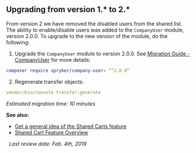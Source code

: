 ## Upgrading from version 1.* to 2.*
From version 2 we have removed the disabled users from the shared list. The ability to enable/disable users was added to the `CompanyUser` module, version 2.0.0.
To upgrade to the new version of the module, do the following:
1. Upgrade the `CompanyUser` module to version 2.0.0. See [Migration Guide - CompanyUser](https://docs.demo-spryker.com/v1/docs/mg-companyuser) for more details:
```yaml
composer require spryker/company-user: “^2.0.0”
```
2. Regenerate transfer objects:
```yaml
vendor/bin/console transfer:generate
```

*Estimated migration time: 10 minutes*
                
                
**See also:**

* [Get a general idea of the Shared Carts feature](https://documentation.spryker.com/capabilities/cart/shared_cart/shared-cart.htm)
* [Shared Cart Feature Overview](https://documentation.spryker.com/capabilities/cart/shared_cart/shared-cart-overview.htm)

 
*Last review date: Feb. 4th, 2019* <!--by Sergey Samoylov, Yuliia Boiko--> 